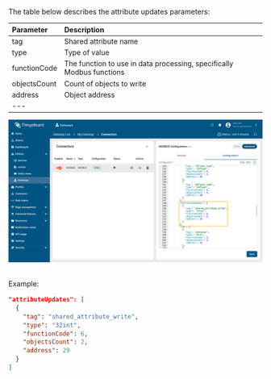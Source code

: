 The table below describes the attribute updates parameters:

| **Parameter** | **Description**                                                       |
|:--------------|:----------------------------------------------------------------------
| tag           | Shared attribute name                                                 |
| type          | Type of value                                                         | 
| functionCode  | The function to use in data processing, specifically Modbus functions |
| objectsCount  | Count of objects to write                                             | 
| address       | Object address                                                        |
| ---           

![image](/images/gateway/modbus-connector/attribute-updates-advanced-1-ce.png)

<br>
Example:

```json
"attributeUpdates": [
  {
    "tag": "shared_attribute_write",
    "type": "32int",
    "functionCode": 6,
    "objectsCount": 2,
    "address": 29
  }
]
```